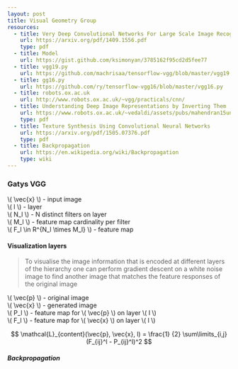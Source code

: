 ```yaml
---
layout: post
title: Visual Geometry Group
resources:
  - title: Very Deep Convolutional Networks For Large Scale Image Recognition
    url: https://arxiv.org/pdf/1409.1556.pdf
    type: pdf
  - title: Model
    url: https://gist.github.com/ksimonyan/3785162f95cd2d5fee77
  - title: vgg19.py
    url: https://github.com/machrisaa/tensorflow-vgg/blob/master/vgg19.py
  - title: gg16.py
    url: https://github.com/ry/tensorflow-vgg16/blob/master/vgg16.py
  - title: robots.ox.ac.uk
    url: http://www.robots.ox.ac.uk/~vgg/practicals/cnn/
  - title: Understanding Deep Image Representations by Inverting Them
    url: https://www.robots.ox.ac.uk/~vedaldi/assets/pubs/mahendran15understanding.pdf
    type: pdf
  - title: Texture Synthesis Using Convolutional Neural Networks
    url: https://arxiv.org/pdf/1505.07376.pdf
    type: pdf
  - title: Backpropagation
    url: https://en.wikipedia.org/wiki/Backpropagation
    type: wiki
---
```


### Gatys VGG

\\( \vec{x} \\) - input image    
\\( l \\) - layer   
\\( N_l \\) - N distinct filters on layer    
\\( M_l \\) - feature map cardinality per filter    
\\( F_l \in R^{N_l \times M_l} \\) - feature map

#### Visualization layers

> To visualise the image information that is encoded at different layers of the hierarchy one can perform gradient descent on a white noise image to find another image that matches the feature responses of the original image 

\\( \vec{p} \\) - original image   
\\( \vec{x} \\) - generated image  
\\( P_l \\) - feature map for \\( \vec{p} \\) on layer \\( l \\)  
\\( F_l \\) - feature map for \\( \vec{x} \\) on layer \\( l \\)  

$$ \mathcal{L}_{content}(\vec{p}, \vec{x}, l) = \frac{1} {2} \sum\limits_{i,j}(F_{ij}^l - P_{ij}^l)^2 $$

##### Backpropagation
